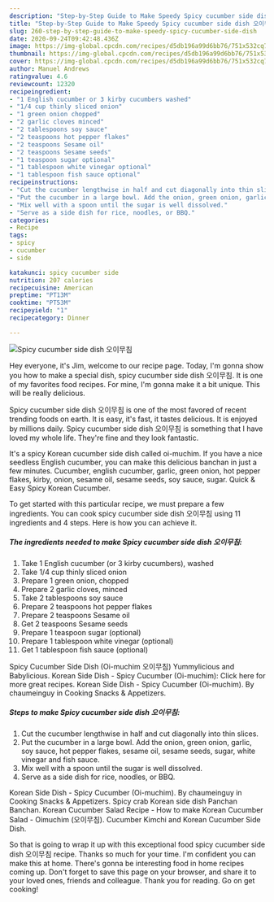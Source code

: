 ```yaml
---
description: "Step-by-Step Guide to Make Speedy Spicy cucumber side dish 오이무침"
title: "Step-by-Step Guide to Make Speedy Spicy cucumber side dish 오이무침"
slug: 260-step-by-step-guide-to-make-speedy-spicy-cucumber-side-dish
date: 2020-09-24T09:42:48.436Z
image: https://img-global.cpcdn.com/recipes/d5db196a99d6bb76/751x532cq70/spicy-cucumber-side-dish-오이무침-recipe-main-photo.jpg
thumbnail: https://img-global.cpcdn.com/recipes/d5db196a99d6bb76/751x532cq70/spicy-cucumber-side-dish-오이무침-recipe-main-photo.jpg
cover: https://img-global.cpcdn.com/recipes/d5db196a99d6bb76/751x532cq70/spicy-cucumber-side-dish-오이무침-recipe-main-photo.jpg
author: Manuel Andrews
ratingvalue: 4.6
reviewcount: 12320
recipeingredient:
- "1 English cucumber or 3 kirby cucumbers washed"
- "1/4 cup thinly sliced onion"
- "1 green onion chopped"
- "2 garlic cloves minced"
- "2 tablespoons soy sauce"
- "2 teaspoons hot pepper flakes"
- "2 teaspoons Sesame oil"
- "2 teaspoons Sesame seeds"
- "1 teaspoon sugar optional"
- "1 tablespoon white vinegar optional"
- "1 tablespoon fish sauce optional"
recipeinstructions:
- "Cut the cucumber lengthwise in half and cut diagonally into thin slices."
- "Put the cucumber in a large bowl. Add the onion, green onion, garlic, soy sauce, hot pepper flakes, sesame oil, sesame seeds, sugar, white vinegar and fish sauce."
- "Mix well with a spoon until the sugar is well dissolved."
- "Serve as a side dish for rice, noodles, or BBQ."
categories:
- Recipe
tags:
- spicy
- cucumber
- side

katakunci: spicy cucumber side 
nutrition: 207 calories
recipecuisine: American
preptime: "PT13M"
cooktime: "PT53M"
recipeyield: "1"
recipecategory: Dinner

---
```



![Spicy cucumber side dish 오이무침](https://img-global.cpcdn.com/recipes/d5db196a99d6bb76/751x532cq70/spicy-cucumber-side-dish-오이무침-recipe-main-photo.jpg)

Hey everyone, it's Jim, welcome to our recipe page. Today, I'm gonna show you how to make a special dish, spicy cucumber side dish 오이무침. It is one of my favorites food recipes. For mine, I'm gonna make it a bit unique. This will be really delicious.

Spicy cucumber side dish 오이무침 is one of the most favored of recent trending foods on earth. It is easy, it's fast, it tastes delicious. It is enjoyed by millions daily. Spicy cucumber side dish 오이무침 is something that I have loved my whole life. They're fine and they look fantastic.

It&#39;s a spicy Korean cucumber side dish called oi-muchim. If you have a nice seedless English cucumber, you can make this delicious banchan in just a few minutes. Cucumber, english cucumber, garlic, green onion, hot pepper flakes, kirby, onion, sesame oil, sesame seeds, soy sauce, sugar. Quick &amp; Easy Spicy Korean Cucumber.


To get started with this particular recipe, we must prepare a few ingredients. You can cook spicy cucumber side dish 오이무침 using 11 ingredients and 4 steps. Here is how you can achieve it.

<!--inarticleads1-->

##### The ingredients needed to make Spicy cucumber side dish 오이무침:

1. Take 1 English cucumber (or 3 kirby cucumbers), washed
1. Take 1/4 cup thinly sliced onion
1. Prepare 1 green onion, chopped
1. Prepare 2 garlic cloves, minced
1. Take 2 tablespoons soy sauce
1. Prepare 2 teaspoons hot pepper flakes
1. Prepare 2 teaspoons Sesame oil
1. Get 2 teaspoons Sesame seeds
1. Prepare 1 teaspoon sugar (optional)
1. Prepare 1 tablespoon white vinegar (optional)
1. Get 1 tablespoon fish sauce (optional)


Spicy Cucumber Side Dish (Oi-muchim 오이무침) Yummylicious and Babylicious. Korean Side Dish - Spicy Cucumber (Oi-muchim): Click here for more great recipes. Korean Side Dish - Spicy Cucumber (Oi-muchim). By chaumeinguy in Cooking Snacks &amp; Appetizers. 

<!--inarticleads2-->

##### Steps to make Spicy cucumber side dish 오이무침:

1. Cut the cucumber lengthwise in half and cut diagonally into thin slices.
1. Put the cucumber in a large bowl. Add the onion, green onion, garlic, soy sauce, hot pepper flakes, sesame oil, sesame seeds, sugar, white vinegar and fish sauce.
1. Mix well with a spoon until the sugar is well dissolved.
1. Serve as a side dish for rice, noodles, or BBQ.


Korean Side Dish - Spicy Cucumber (Oi-muchim). By chaumeinguy in Cooking Snacks &amp; Appetizers. Spicy crab Korean side dish Panchan Banchan. Korean Cucumber Salad Recipe - How to make Korean Cucumber Salad - Oimuchim (오이무침). Cucumber Kimchi and Korean Cucumber Side Dish. 

So that is going to wrap it up with this exceptional food spicy cucumber side dish 오이무침 recipe. Thanks so much for your time. I'm confident you can make this at home. There's gonna be interesting food in home recipes coming up. Don't forget to save this page on your browser, and share it to your loved ones, friends and colleague. Thank you for reading. Go on get cooking!

